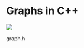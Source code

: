 # Graphs in C++

<a href="https://drive.google.com/file/d/0B9bHQYp5d9ScdGhpTTdhZkFvZWs/view?usp=sharing">
  <img src="http://file.fyicenter.com/b/h_file_icon.jpg">
</a>
<p>graph.h</p>
